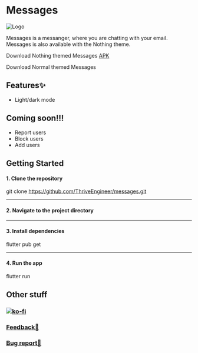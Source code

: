 

# Messages

![Logo](https://framerusercontent.com/images/S1reQas41vn9JiEzgT3TxwQbIUw.png)

Messages is a messanger, where you are chatting with your email. Messages is also available with the Nothing theme. 

Download Nothing themed Messages [APK](https://github.com/ThriveEngineer/messages/releases/download/v1.0.0/app-release.apk)

Download Normal themed Messages

## Features✨
- Light/dark mode

## Coming soon!!!
- Report users
- Block users
- Add users

## Getting Started
#### 1. Clone the repository

git clone https://github.com/ThriveEngineer/messages.git

-----------------------------------------------------------------------
#### 2. Navigate to the project directory

-----------------------------------------------------------------------
#### 3. Install dependencies

flutter pub get

-----------------------------------------------------------------------
#### 4. Run the app

flutter run


## Other stuff
### [![ko-fi](https://ko-fi.com/img/githubbutton_sm.svg)](https://ko-fi.com/L4L115XHM6)
### [Feedback🤚](https://tinted-seaplane-cb4.notion.site/12a93fc8858b8026820dd172dffdb309?pvs=105)
### [Bug report🐞](https://tinted-seaplane-cb4.notion.site/12a93fc8858b80f390eadfc3905f79de?pvs=105)
